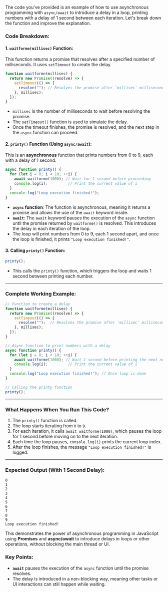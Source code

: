 The code you've provided is an example of how to use asynchronous programming with `async/await` to introduce a delay in a loop, printing numbers with a delay of 1 second between each iteration. Let's break down the function and improve the explanation.

### **Code Breakdown:**

#### **1. `waitforme(millisec)` Function:**
This function returns a promise that resolves after a specified number of milliseconds. It uses `setTimeout` to create the delay.

```javascript
function waitforme(millisec) {
  return new Promise((resolve) => {
    setTimeout(() => {
      resolve(""); // Resolves the promise after 'millisec' milliseconds
    }, millisec);
  });
}
```

- `millisec` is the number of milliseconds to wait before resolving the promise.
- The `setTimeout()` function is used to simulate the delay.
- Once the timeout finishes, the promise is resolved, and the next step in the `async` function can proceed.

#### **2. `printy()` Function (Using `async/await`):**
This is an **asynchronous** function that prints numbers from 0 to 9, each with a delay of 1 second.

```javascript
async function printy() {
  for (let i = 0; i < 10; ++i) {
    await waitforme(1000); // Wait for 1 second before proceeding
    console.log(i);         // Print the current value of i
  }
  console.log("Loop execution finished!");
}
```

- **`async` function**: The function is asynchronous, meaning it returns a promise and allows the use of the `await` keyword inside.
- **`await`**: The `await` keyword pauses the execution of the `async` function until the promise returned by `waitforme()` is resolved. This introduces the delay in each iteration of the loop.
- The loop will print numbers from 0 to 9, each 1 second apart, and once the loop is finished, it prints `"Loop execution finished!"`.

#### **3. Calling `printy()` Function:**

```javascript
printy();
```

- This calls the `printy()` function, which triggers the loop and waits 1 second between printing each number.

---

### **Complete Working Example:**

```javascript
// Function to create a delay
function waitforme(millisec) {
  return new Promise((resolve) => {
    setTimeout(() => {
      resolve("");  // Resolves the promise after 'millisec' milliseconds
    }, millisec);
  });
}

// Async function to print numbers with a delay
async function printy() {
  for (let i = 0; i < 10; ++i) {
    await waitforme(1000); // Wait 1 second before printing the next number
    console.log(i);         // Print the current value of i
  }
  console.log("Loop execution finished!"); // Once loop is done
}

// Calling the printy function
printy();
```

---

### **What Happens When You Run This Code?**

1. The `printy()` function is called.
2. The loop starts iterating from `0` to `9`.
3. For each iteration, it calls `await waitforme(1000)`, which pauses the loop for 1 second before moving on to the next iteration.
4. Each time the loop pauses, `console.log(i)` prints the current loop index.
5. After the loop finishes, the message `"Loop execution finished!"` is logged.

---

### **Expected Output (With 1 Second Delay):**
```
0
1
2
3
4
5
6
7
8
9
Loop execution finished!
```

This demonstrates the power of asynchronous programming in JavaScript using **Promises** and **async/await** to introduce delays in loops or other operations, without blocking the main thread or UI.

### **Key Points:**
- **`await`** pauses the execution of the `async` function until the promise resolves.
- The delay is introduced in a non-blocking way, meaning other tasks or UI interactions can still happen while waiting.
